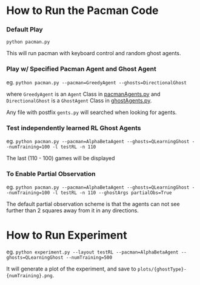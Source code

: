 # How to Run the Pacman Code

### Default Play
`python pacman.py`

This will run pacman with keyboard control and random ghost agents.

### Play w/ Specified Pacman Agent and Ghost Agent

eg.
`python pacman.py --pacman=GreedyAgent --ghosts=DirectionalGhost`

where `GreedyAgent` is an `Agent` Class in [pacmanAgents.py](./pacmanAgents.py) and `DirectionalGhost` is a `GhostAgent` Class in [ghostAgents.py](./ghostAgents.py).

Any file with postfix `gents.py` will searched when looking for agents.


### Test independently learned RL Ghost Agents
eg. `python pacman.py --pacman=AlphaBetaAgent --ghosts=QLearningGhost --numTraining=100 -l testRL -n 110`

The last (110 - 100) games will be displayed


### To Enable Partial Observation
eg. `python pacman.py --pacman=AlphaBetaAgent --ghosts=QLearningGhost --numTraining=100 -l testRL -n 110 --ghostArgs partialObs=True`

The default partial observation scheme is that the agents can not see further than 2 squares away from it in any directions.


# How to Run Experiment

eg. `python experiment.py --layout testRL --pacman=AlphaBetaAgent --ghosts=QLearningGhost --numTraining=500`

It will generate a plot of the experiment, and save to `plots/{ghostType}-{numTraining}.png`.